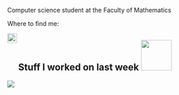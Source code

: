 
<p>Computer science student at the Faculty of Mathematics</p>

<p> Where to find me: </p>
<a href="https://www.linkedin.com/in/selenahocevar/">
  <img align="left" alt="Selena's linkedin" width="22px" src="https://raw.githubusercontent.com/peterthehan/peterthehan/master/assets/linkedin.svg" />
</a>


<!--<img width="35%" align="right" alt="Github" src="https://i.pinimg.com/564x/a7/2b/1a/a72b1aa94154e5ce6a1e1efaed96e424.jpg" /> -->




<h2> Stuff I worked on last week  <img src = "https://media1.giphy.com/media/JZ40cnfnN11KycrvMF/giphy.gif?cid=ecf05e47a0n3gi1bfqntqmob8g9aid1oyj2wr3ds3mg700bl&rid=giphy.gif" width = 70px> </h2>
<a href="https://github.com/anuraghazra/github-readme-stats">
<img align="center" src="https://github-readme-stats.vercel.app/api/wakatime?username=@&compact=True"/>
</a>
<br>


<!--
**SelenaHocevar/SelenaHocevar** is a ✨ _special_ ✨ repository because its `README.md` (this file) appears on your GitHub profile.

Here are some ideas to get you started:

- 🔭 I’m currently working on ...
- 🌱 I’m currently learning ...
- 👯 I’m looking to collaborate on ...
- 🤔 I’m looking for help with ...
- 💬 Ask me about ...
- 📫 How to reach me: ...
- 😄 Pronouns: ...
- ⚡ Fun fact: ...
-->
